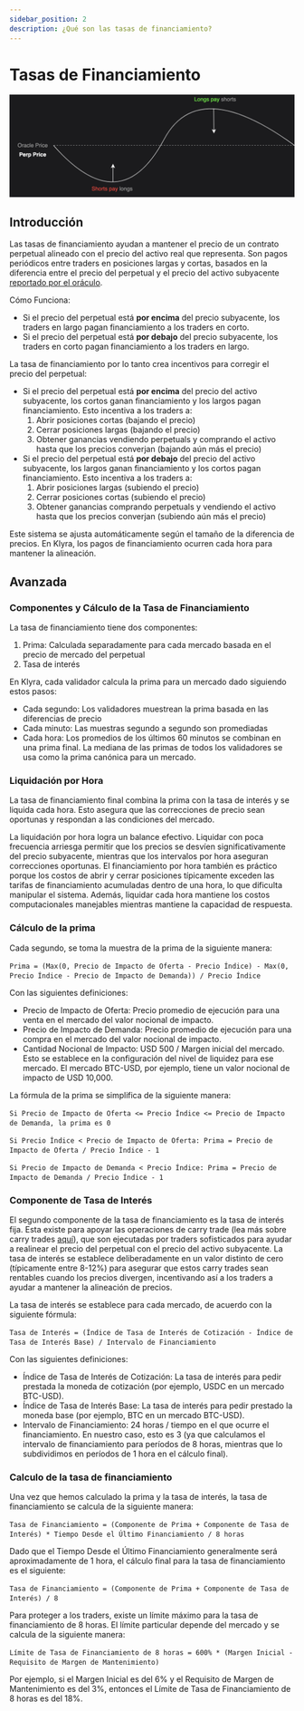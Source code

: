 ```yaml
---
sidebar_position: 2
description: ¿Qué son las tasas de financiamiento?
---
```


# Tasas de Financiamiento

![funding payment diagram](../../../../../static/img/funding-diagram.png)

## Introducción
Las tasas de financiamiento ayudan a mantener el precio de un contrato perpetual alineado con el precio del activo real que representa. Son pagos periódicos entre traders en posiciones largas y cortas, basados en la diferencia entre el precio del perpetual y el precio del activo subyacente [reportado por el oráculo](./oracle.md).

Cómo Funciona:
- Si el precio del perpetual está **por encima** del precio subyacente, los traders en largo pagan financiamiento a los traders en corto.
- Si el precio del perpetual está **por debajo** del precio subyacente, los traders en corto pagan financiamiento a los traders en largo.

La tasa de financiamiento por lo tanto crea incentivos para corregir el precio del perpetual:
- Si el precio del perpetual está **por encima** del precio del activo subyacente, los cortos ganan financiamiento y los largos pagan financiamiento. Esto incentiva a los traders a:
  1. Abrir posiciones cortas (bajando el precio)
  2. Cerrar posiciones largas (bajando el precio)
  3. Obtener ganancias vendiendo perpetuals y comprando el activo hasta que los precios converjan (bajando aún más el precio)
- Si el precio del perpetual está **por debajo** del precio del activo subyacente, los largos ganan financiamiento y los cortos pagan financiamiento. Esto incentiva a los traders a:
  1. Abrir posiciones largas (subiendo el precio)
  2. Cerrar posiciones cortas (subiendo el precio)
  3. Obtener ganancias comprando perpetuals y vendiendo el activo hasta que los precios converjan (subiendo aún más el precio)

Este sistema se ajusta automáticamente según el tamaño de la diferencia de precios. En Klyra, los pagos de financiamiento ocurren cada hora para mantener la alineación.

## Avanzada
### Componentes y Cálculo de la Tasa de Financiamiento
La tasa de financiamiento tiene dos componentes:
1. Prima: Calculada separadamente para cada mercado basada en el precio de mercado del perpetual
2. Tasa de interés

En Klyra, cada validador calcula la prima para un mercado dado siguiendo estos pasos:
- Cada segundo: Los validadores muestrean la prima basada en las diferencias de precio
- Cada minuto: Las muestras segundo a segundo son promediadas
- Cada hora: Los promedios de los últimos 60 minutos se combinan en una prima final. La mediana de las primas de todos los validadores se usa como la prima canónica para un mercado.

### Liquidación por Hora
La tasa de financiamiento final combina la prima con la tasa de interés y se liquida cada hora. Esto asegura que las correcciones de precio sean oportunas y respondan a las condiciones del mercado.

La liquidación por hora logra un balance efectivo. Liquidar con poca frecuencia arriesga permitir que los precios se desvíen significativamente del precio subyacente, mientras que los intervalos por hora aseguran correcciones oportunas. El financiamiento por hora también es práctico porque los costos de abrir y cerrar posiciones típicamente exceden las tarifas de financiamiento acumuladas dentro de una hora, lo que dificulta manipular el sistema. Además, liquidar cada hora mantiene los costos computacionales manejables mientras mantiene la capacidad de respuesta.

### Cálculo de la prima
Cada segundo, se toma la muestra de la prima de la siguiente manera:

`Prima = (Max(0, Precio de Impacto de Oferta - Precio Índice) - Max(0, Precio Índice - Precio de Impacto de Demanda)) / Precio Índice`

Con las siguientes definiciones:
- Precio de Impacto de Oferta: Precio promedio de ejecución para una venta en el mercado del valor nocional de impacto.
- Precio de Impacto de Demanda: Precio promedio de ejecución para una compra en el mercado del valor nocional de impacto.
- Cantidad Nocional de Impacto: USD 500 / Margen inicial del mercado. Esto se establece en la configuración del nivel de liquidez para ese mercado. El mercado BTC-USD, por ejemplo, tiene un valor nocional de impacto de USD 10,000.

La fórmula de la prima se simplifica de la siguiente manera:

`Si Precio de Impacto de Oferta <= Precio Índice <= Precio de Impacto de Demanda, la prima es 0`

`Si Precio Índice < Precio de Impacto de Oferta: Prima = Precio de Impacto de Oferta / Precio Índice - 1`

`Si Precio de Impacto de Demanda < Precio Índice: Prima = Precio de Impacto de Demanda / Precio Índice - 1`

### Componente de Tasa de Interés
El segundo componente de la tasa de financiamiento es la tasa de interés fija. Esta existe para apoyar las operaciones de carry trade (lea más sobre carry trades [aquí](https://www.investopedia.com/terms/c/cashandcarry.asp)), que son ejecutadas por traders sofisticados para ayudar a realinear el precio del perpetual con el precio del activo subyacente. La tasa de interés se establece deliberadamente en un valor distinto de cero (típicamente entre 8-12%) para asegurar que estos carry trades sean rentables cuando los precios divergen, incentivando así a los traders a ayudar a mantener la alineación de precios.

La tasa de interés se establece para cada mercado, de acuerdo con la siguiente fórmula:

`Tasa de Interés = (Índice de Tasa de Interés de Cotización - Índice de Tasa de Interés Base) / Intervalo de Financiamiento`

Con las siguientes definiciones:
- Índice de Tasa de Interés de Cotización: La tasa de interés para pedir prestada la moneda de cotización (por ejemplo, USDC en un mercado BTC-USD).
- Índice de Tasa de Interés Base: La tasa de interés para pedir prestado la moneda base (por ejemplo, BTC en un mercado BTC-USD).
- Intervalo de Financiamiento: 24 horas / tiempo en el que ocurre el financiamiento. En nuestro caso, esto es 3 (ya que calculamos el intervalo de financiamiento para períodos de 8 horas, mientras que lo subdividimos en períodos de 1 hora en el cálculo final).

### Calculo de la tasa de financiamiento

Una vez que hemos calculado la prima y la tasa de interés, la tasa de financiamiento se calcula de la siguiente manera:

`Tasa de Financiamiento = (Componente de Prima + Componente de Tasa de Interés) * Tiempo Desde el Último Financiamiento / 8 horas`

Dado que el Tiempo Desde el Último Financiamiento generalmente será aproximadamente de 1 hora, el cálculo final para la tasa de financiamiento es el siguiente:

`Tasa de Financiamiento = (Componente de Prima + Componente de Tasa de Interés) / 8`

Para proteger a los traders, existe un límite máximo para la tasa de financiamiento de 8 horas. El límite particular depende del mercado y se calcula de la siguiente manera:

`Límite de Tasa de Financiamiento de 8 horas = 600% * (Margen Inicial - Requisito de Margen de Mantenimiento)`

Por ejemplo, si el Margen Inicial es del 6% y el Requisito de Margen de Mantenimiento es del 3%, entonces el Límite de Tasa de Financiamiento de 8 horas es del 18%.